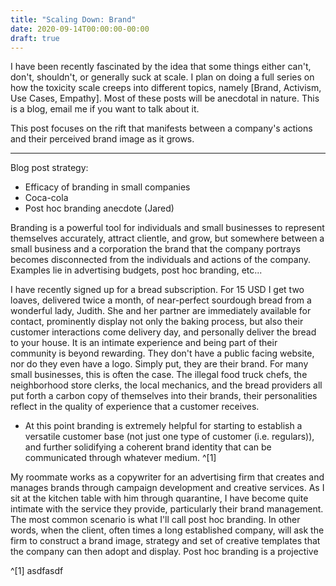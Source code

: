 ```yaml
---
title: "Scaling Down: Brand"
date: 2020-09-14T00:00:00-00:00
draft: true
---
```


I have been recently fascinated by the idea that some things either can't, don't, shouldn't, or generally suck at scale. I plan on
doing a full series on how the toxicity scale creeps into different topics, namely [Brand, Activism, Use Cases, Empathy]. Most of these posts
will be anecdotal in nature. This is a blog, email me if you want to talk about it.

This post focuses on the rift that manifests between a company's actions and their perceived brand image as it grows.

---

Blog post strategy:

- Efficacy of branding in small companies
- Coca-cola
- Post hoc branding anecdote (Jared)

Branding is a powerful tool for individuals and small businesses to represent themselves accurately, attract clientle, and grow, but somewhere between
a small business and a corporation the brand that the company portrays becomes disconnected from the individuals and actions of the company. Examples
lie in advertising budgets, post hoc branding, etc...

I have recently signed up for a bread subscription. For 15 USD I get two loaves, delivered twice a month, of near-perfect sourdough bread from a wonderful
lady, Judith. She and her partner are immediately available for contact, prominently display not only the baking process, but also their customer interactions
come delivery day, and personally deliver the bread to your house. It is an intimate experience and being part of their community is beyond rewarding.
They don't have a public facing website, nor do they even have a logo. Simply put, they are their brand. For many small businesses, this is often the case. 
The illegal food truck chefs, the neighborhood store clerks, the local mechanics, and the bread providers all put forth a carbon copy of themselves into their brands,
their personalities reflect in the quality of experience that a customer receives.

- At this point branding is extremely helpful for starting to establish a versatile customer base (not just one type of customer (i.e. regulars)), and further solidifying
a coherent brand identity that can be communicated through whatever medium. ^[1]

My roommate works as a copywriter for an advertising firm that creates and manages brands through campaign development and creative services. 
As I sit at the kitchen table with him through quarantine, I have become quite intimate with the service they provide, particularly their
brand management. The most common scenario is what I'll call post hoc branding. In other words, when the client, often times a long established 
company, will ask the firm to construct a brand image, strategy and set of creative templates that the company can then adopt and display. Post hoc branding
is a projective 

^[1] asdfasdf
